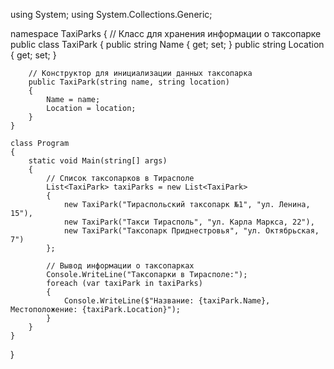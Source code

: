 using System;
using System.Collections.Generic;

namespace TaxiParks
{
    // Класс для хранения информации о таксопарке
    public class TaxiPark
    {
        public string Name { get; set; }
        public string Location { get; set; }

        // Конструктор для инициализации данных таксопарка
        public TaxiPark(string name, string location)
        {
            Name = name;
            Location = location;
        }
    }

    class Program
    {
        static void Main(string[] args)
        {
            // Список таксопарков в Тирасполе
            List<TaxiPark> taxiParks = new List<TaxiPark>
            {
                new TaxiPark("Тираспольский таксопарк №1", "ул. Ленина, 15"),
                new TaxiPark("Такси Тирасполь", "ул. Карла Маркса, 22"),
                new TaxiPark("Таксопарк Приднестровья", "ул. Октябрьская, 7")
            };

            // Вывод информации о таксопарках
            Console.WriteLine("Таксопарки в Тирасполе:");
            foreach (var taxiPark in taxiParks)
            {
                Console.WriteLine($"Название: {taxiPark.Name}, Местоположение: {taxiPark.Location}");
            }
        }
    }
}
